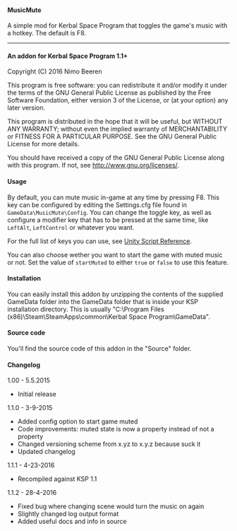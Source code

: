 #### MusicMute

A simple mod for Kerbal Space Program that toggles the game's music with a hotkey. The default is F8.

---

#### An addon for Kerbal Space Program 1.1+

Copyright (C) 2016 Nimo Beeren

This program is free software: you can redistribute it and/or modify
it under the terms of the GNU General Public License as published by
the Free Software Foundation, either version 3 of the License, or
(at your option) any later version.

This program is distributed in the hope that it will be useful,
but WITHOUT ANY WARRANTY; without even the implied warranty of
MERCHANTABILITY or FITNESS FOR A PARTICULAR PURPOSE.  See the
GNU General Public License for more details.

You should have received a copy of the GNU General Public License
along with this program.  If not, see <http://www.gnu.org/licenses/>.

#### Usage
By default, you can mute music in-game at any time by pressing F8. This key can be configured by editing the Settings.cfg file found in `GameData\MusicMute\Config`.
You can change the toggle key, as well as configure a modifier key that has to be pressed at the same time, like `LeftAlt`, `LeftControl` or whatever you want.

For the full list of keys you can use, see [Unity Script Reference](http://docs.unity3d.com/ScriptReference/KeyCode.html).

You can also choose wether you want to start the game with muted music or not. Set the value of `startMuted` to either `true` or `false` to use this feature.

#### Installation
You can easily install this addon by unzipping the contents of the supplied GameData folder into the GameData folder that is inside your KSP installation directory.
This is usually "C:\Program Files (x86)\Steam\SteamApps\common\Kerbal Space Program\GameData".

#### Source code
You'll find the source code of this addon in the "Source" folder.

#### Changelog
1.00 - 5.5.2015
 * Initial release
 
1.1.0 - 3-9-2015
 * Added config option to start game muted
 * Code improvements: muted state is now a property instead of not a property
 * Changed versioning scheme from x.yz to x.y.z because suck it
 * Updated changelog

1.1.1 - 4-23-2016
 * Recompiled against KSP 1.1
 
1.1.2 - 28-4-2016
 * Fixed bug where changing scene would turn the music on again
 * Slightly changed log output format
 * Added useful docs and info in source